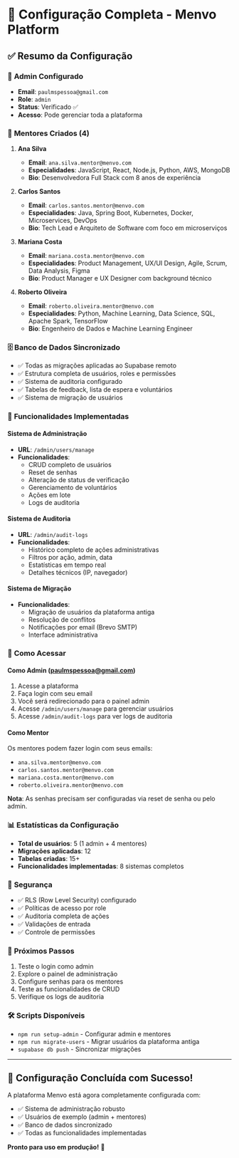 # 🎉 Configuração Completa - Menvo Platform

## ✅ Resumo da Configuração

### 👤 **Admin Configurado**
- **Email**: `paulmspessoa@gmail.com`
- **Role**: `admin`
- **Status**: Verificado ✅
- **Acesso**: Pode gerenciar toda a plataforma

### 👥 **Mentores Criados (4)**

1. **Ana Silva**
   - **Email**: `ana.silva.mentor@menvo.com`
   - **Especialidades**: JavaScript, React, Node.js, Python, AWS, MongoDB
   - **Bio**: Desenvolvedora Full Stack com 8 anos de experiência

2. **Carlos Santos**
   - **Email**: `carlos.santos.mentor@menvo.com`
   - **Especialidades**: Java, Spring Boot, Kubernetes, Docker, Microservices, DevOps
   - **Bio**: Tech Lead e Arquiteto de Software com foco em microserviços

3. **Mariana Costa**
   - **Email**: `mariana.costa.mentor@menvo.com`
   - **Especialidades**: Product Management, UX/UI Design, Agile, Scrum, Data Analysis, Figma
   - **Bio**: Product Manager e UX Designer com background técnico

4. **Roberto Oliveira**
   - **Email**: `roberto.oliveira.mentor@menvo.com`
   - **Especialidades**: Python, Machine Learning, Data Science, SQL, Apache Spark, TensorFlow
   - **Bio**: Engenheiro de Dados e Machine Learning Engineer

### 🗄️ **Banco de Dados Sincronizado**
- ✅ Todas as migrações aplicadas ao Supabase remoto
- ✅ Estrutura completa de usuários, roles e permissões
- ✅ Sistema de auditoria configurado
- ✅ Tabelas de feedback, lista de espera e voluntários
- ✅ Sistema de migração de usuários

### 🔧 **Funcionalidades Implementadas**

#### Sistema de Administração
- **URL**: `/admin/users/manage`
- **Funcionalidades**:
  - CRUD completo de usuários
  - Reset de senhas
  - Alteração de status de verificação
  - Gerenciamento de voluntários
  - Ações em lote
  - Logs de auditoria

#### Sistema de Auditoria
- **URL**: `/admin/audit-logs`
- **Funcionalidades**:
  - Histórico completo de ações administrativas
  - Filtros por ação, admin, data
  - Estatísticas em tempo real
  - Detalhes técnicos (IP, navegador)

#### Sistema de Migração
- **Funcionalidades**:
  - Migração de usuários da plataforma antiga
  - Resolução de conflitos
  - Notificações por email (Brevo SMTP)
  - Interface administrativa

### 🚀 **Como Acessar**

#### Como Admin (paulmspessoa@gmail.com)
1. Acesse a plataforma
2. Faça login com seu email
3. Você será redirecionado para o painel admin
4. Acesse `/admin/users/manage` para gerenciar usuários
5. Acesse `/admin/audit-logs` para ver logs de auditoria

#### Como Mentor
Os mentores podem fazer login com seus emails:
- `ana.silva.mentor@menvo.com`
- `carlos.santos.mentor@menvo.com`
- `mariana.costa.mentor@menvo.com`
- `roberto.oliveira.mentor@menvo.com`

**Nota**: As senhas precisam ser configuradas via reset de senha ou pelo admin.

### 📊 **Estatísticas da Configuração**
- **Total de usuários**: 5 (1 admin + 4 mentores)
- **Migrações aplicadas**: 12
- **Tabelas criadas**: 15+
- **Funcionalidades implementadas**: 8 sistemas completos

### 🔐 **Segurança**
- ✅ RLS (Row Level Security) configurado
- ✅ Políticas de acesso por role
- ✅ Auditoria completa de ações
- ✅ Validações de entrada
- ✅ Controle de permissões

### 📝 **Próximos Passos**
1. Teste o login como admin
2. Explore o painel de administração
3. Configure senhas para os mentores
4. Teste as funcionalidades de CRUD
5. Verifique os logs de auditoria

### 🛠️ **Scripts Disponíveis**
- `npm run setup-admin` - Configurar admin e mentores
- `npm run migrate-users` - Migrar usuários da plataforma antiga
- `supabase db push` - Sincronizar migrações

---

## 🎯 **Configuração Concluída com Sucesso!**

A plataforma Menvo está agora completamente configurada com:
- ✅ Sistema de administração robusto
- ✅ Usuários de exemplo (admin + mentores)
- ✅ Banco de dados sincronizado
- ✅ Todas as funcionalidades implementadas

**Pronto para uso em produção!** 🚀